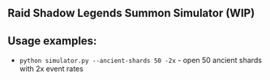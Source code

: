 ## Raid Shadow Legends Summon Simulator (WIP)

## Usage examples:
* `python simulator.py --ancient-shards 50 -2x` - open 50 ancient shards with 2x event rates


